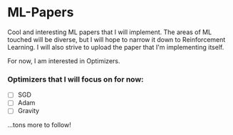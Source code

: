 # ML-Papers
Cool and interesting ML papers that I will implement. The areas of ML touched will be diverse, but I will hope to narrow it down to Reinforcement Learning. I will also strive to upload the paper that I'm implementing itself.

For now, I am interested in Optimizers.

### Optimizers that I will focus on for now:
- [ ] SGD
- [ ] Adam
- [ ] Gravity

...tons more to follow!
